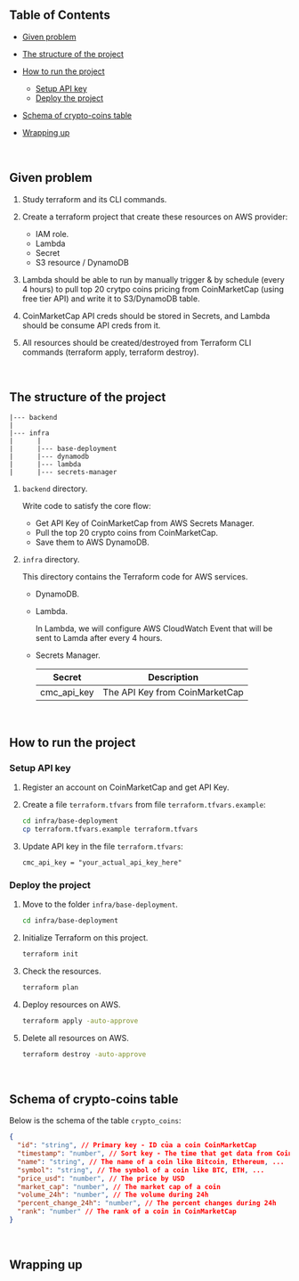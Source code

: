 


<br>

## Table of Contents
- [Given problem](#given-problem)
- [The structure of the project](#the-structure-of-the-project)
- [How to run the project](#how-to-run-the-project)

   - [Setup API key](#setup-api-key)
   - [Deploy the project](#deploy-the-project)

- [Schema of crypto-coins table](#schema-of-crypto-coins-table)
- [Wrapping up](#wrapping-up)


<br>

## Given problem

1. Study terraform and its CLI commands.
2. Create a terraform project that create these resources on AWS provider:

    - IAM role.
    - Lambda
    - Secret
    - S3 resource / DynamoDB

3. Lambda should be able to run by manually trigger & by schedule (every 4 hours) to pull top 20 crytpo coins pricing from CoinMarketCap (using free tier API) and write it to S3/DynamoDB table.
4. CoinMarketCap API creds should be stored in Secrets, and Lambda should be consume API creds from it.
5. All resources should be created/destroyed from Terraform CLI commands (terraform apply, terraform destroy).


<br>

## The structure of the project

```
|--- backend
|
|--- infra
|      |
|      |--- base-deployment
|      |--- dynamodb
|      |--- lambda
|      |--- secrets-manager
```

1. `backend` directory.

   Write code to satisfy the core flow:
   - Get API Key of CoinMarketCap from AWS Secrets Manager.
   - Pull the top 20 crypto coins from CoinMarketCap.
   - Save them to AWS DynamoDB.

2. `infra` directory.

   This directory contains the Terraform code for AWS services.

   - DynamoDB.
   - Lambda.

      In Lambda, we will configure AWS CloudWatch Event that will be sent to Lamda after every 4 hours.

   - Secrets Manager.

      |   Secret    |           Description          |
      | ----------- | ------------------------------ |
      | cmc_api_key | The API Key from CoinMarketCap |


<br>

## How to run the project

### Setup API key

1. Register an account on CoinMarketCap and get API Key.

2. Create a file `terraform.tfvars` from file `terraform.tfvars.example`:

   ```bash
   cd infra/base-deployment
   cp terraform.tfvars.example terraform.tfvars
   ```

3. Update API key in the file `terraform.tfvars`:

   ```
   cmc_api_key = "your_actual_api_key_here"
   ```

### Deploy the project

1. Move to the folder `infra/base-deployment`.

   ```bash
   cd infra/base-deployment
   ```

2. Initialize Terraform on this project.

   ```bash
   terraform init
   ```

3. Check the resources.

   ```bash
   terraform plan
   ```

4. Deploy resources on AWS.

   ```bash
   terraform apply -auto-approve
   ```

5. Delete all resources on AWS.

   ```bash
   terraform destroy -auto-approve
   ```

<br>

## Schema of crypto-coins table

Below is the schema of the table `crypto_coins`:

```json
{
  "id": "string", // Primary key - ID của a coin CoinMarketCap
  "timestamp": "number", // Sort key - The time that get data from CoinMarketCap (Unix timestamp)
  "name": "string", // The name of a coin like Bitcoin, Ethereum, ...
  "symbol": "string", // The symbol of a coin like BTC, ETH, ...
  "price_usd": "number", // The price by USD
  "market_cap": "number", // The market cap of a coin
  "volume_24h": "number", // The volume during 24h
  "percent_change_24h": "number", // The percent changes during 24h
  "rank": "number" // The rank of a coin in CoinMarketCap
}
```


<br>

## Wrapping up



